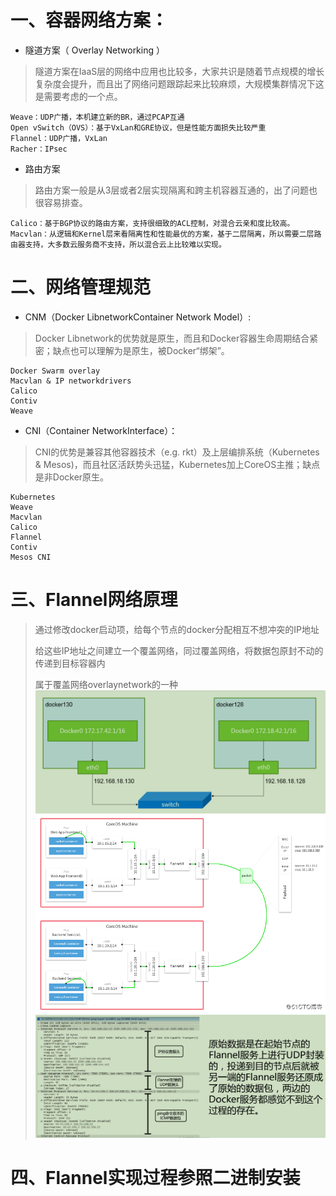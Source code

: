 # 一、容器网络方案：

* 隧道方案（ Overlay Networking ）
>隧道方案在IaaS层的网络中应用也比较多，大家共识是随着节点规模的增长复杂度会提升，而且出了网络问题跟踪起来比较麻烦，大规模集群情况下这是需要考虑的一个点。
```
Weave：UDP广播，本机建立新的BR，通过PCAP互通
Open vSwitch（OVS）：基于VxLan和GRE协议，但是性能方面损失比较严重
Flannel：UDP广播，VxLan
Racher：IPsec
```

* 路由方案
>路由方案一般是从3层或者2层实现隔离和跨主机容器互通的，出了问题也很容易排查。
```
Calico：基于BGP协议的路由方案，支持很细致的ACL控制，对混合云亲和度比较高。
Macvlan：从逻辑和Kernel层来看隔离性和性能最优的方案，基于二层隔离，所以需要二层路由器支持，大多数云服务商不支持，所以混合云上比较难以实现。
```

# 二、网络管理规范
* CNM（Docker LibnetworkContainer Network Model）:
>Docker Libnetwork的优势就是原生，而且和Docker容器生命周期结合紧密；缺点也可以理解为是原生，被Docker“绑架”。
```
Docker Swarm overlay
Macvlan & IP networkdrivers
Calico
Contiv
Weave
```

* CNI（Container NetworkInterface）：
>CNI的优势是兼容其他容器技术（e.g. rkt）及上层编排系统（Kubernetes & Mesos)，而且社区活跃势头迅猛，Kubernetes加上CoreOS主推；缺点是非Docker原生。
```
Kubernetes
Weave
Macvlan
Calico
Flannel
Contiv
Mesos CNI
```

# 三、Flannel网络原理


>通过修改docker启动项，给每个节点的docker分配相互不想冲突的IP地址
>
>给这些IP地址之间建立一个覆盖网络，同过覆盖网络，将数据包原封不动的传递到目标容器内
>
>属于覆盖网络overlaynetwork的一种
![Alt text](./docker.png)
![Alt text](./Flannel网络原理.png)
![Alt text](./Flannel数据包.png)

# 四、Flannel实现过程参照二进制安装

